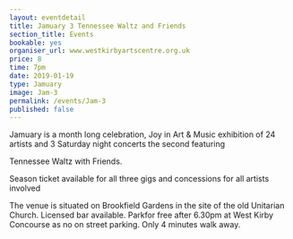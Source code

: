 ```yaml
---
layout: eventdetail
title: Jamuary 3 Tennessee Waltz and Friends
section_title: Events
bookable: yes
organiser_url: www.westkirbyartscentre.org.uk
price: 8
time: 7pm
date: 2019-01-19
type: Jamuary
image: Jam-3
permalink: /events/Jam-3
published: false
---
```


Jamuary is a month long celebration, Joy in Art & Music exhibition of 24 artists and 3 Saturday night concerts the second featuring

Tennessee Waltz with Friends.

Season ticket available for all three gigs and concessions for all artists involved

The venue is situated on Brookfield Gardens in the site of the old Unitarian Church. Licensed bar available. Parkfor free after 6.30pm at West Kirby Concourse as no on street parking. Only 4 minutes walk away.
